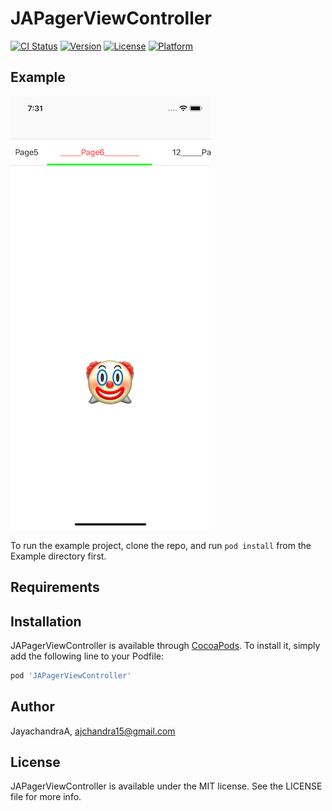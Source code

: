 # JAPagerViewController

[![CI Status](https://img.shields.io/travis/JayachandraA/JAPagerViewController.svg?style=flat)](https://travis-ci.org/JayachandraA/JAPagerViewController)
[![Version](https://img.shields.io/cocoapods/v/JAPagerViewController.svg?style=flat)](https://cocoapods.org/pods/JAPagerViewController)
[![License](https://img.shields.io/cocoapods/l/JAPagerViewController.svg?style=flat)](https://cocoapods.org/pods/JAPagerViewController)
[![Platform](https://img.shields.io/cocoapods/p/JAPagerViewController.svg?style=flat)](https://cocoapods.org/pods/JAPagerViewController)

## Example

![alt text](https://github.com/JayachandraA/JAPagerViewController/blob/master/Example/pager.png)


To run the example project, clone the repo, and run `pod install` from the Example directory first.

## Requirements

## Installation

JAPagerViewController is available through [CocoaPods](https://cocoapods.org). To install
it, simply add the following line to your Podfile:

```ruby
pod 'JAPagerViewController'
```

## Author

JayachandraA, ajchandra15@gmail.com

## License

JAPagerViewController is available under the MIT license. See the LICENSE file for more info.
